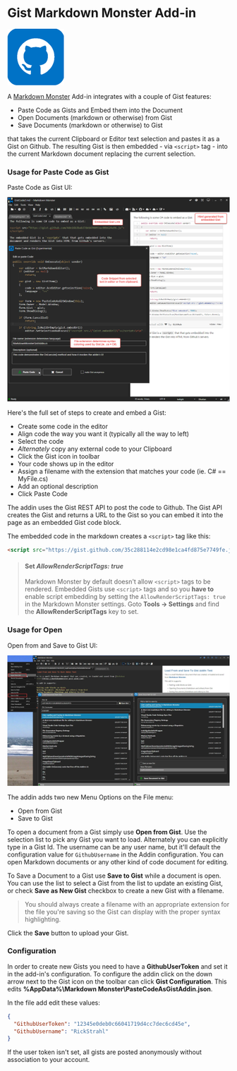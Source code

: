 ﻿# Gist Markdown Monster Add-in

<img src="Build\icon.png" width="128" />


A [Markdown Monster](https://markdownmonster.west-wind.com) Add-in integrates with a couple of Gist features:

* Paste Code as Gists and Embed them into the Document
* Open Documents (markdown or otherwise) from Gist
* Save Documents (markdown or otherwise) to Gist

that takes the current Clipboard or Editor text selection and pastes it as a Gist on Github. The resulting Gist is then embedded - via `<script>` tag - into the current Markdown document replacing the current selection.

### Usage for Paste Code as Gist
Paste Code as Gist UI:

![Paste Code as Gist Addin UI](screenshot.png)

Here's the full set of steps to create and embed a Gist:

* Create some code in the editor
* Align code the way you want it (typically all the way to left)
* Select the code
* *Alternately* copy any external code to your Clipboard
* Click the Gist icon in toolbar
* Your code shows up in the editor
* Assign a filename with the extension that matches your code (ie. C# == MyFile.cs)
* Add an optional description
* Click Paste Code

The addin uses the Gist REST API to post the code to Github. The Gist API creates the Gist and returns a URL to the Gist so you can embed it into the page as an embedded Gist code block.

The embedded code in the markdown creates a `<script>` tag like this:

```html
<script src="https://gist.github.com/35c288114e2cd98e1ca4fd875e7749fe.js"></script>
```

> #### Set *AllowRenderScriptTags: true*
> Markdown Monster by default doesn't allow `<script>` tags to be rendered. Embedded Gists use `<script>` tags and so you **have to** enable script embedding by setting the `AllowRenderScriptTags: true` in the Markdown Monster settings. Goto **Tools -> Settings** and find the **AllowRenderScriptTags** key to set.

### Usage for Open 
Open from and Save to Gist UI:

![Open from and Save to Gist UI](Screenshot2.png)

The addin adds two new Menu Options on the File menu:

* Open from Gist
* Save to Gist

To open a document from a Gist simply use **Open from Gist**. Use the selection list to pick any Gist you want to load. Alternately you can explicitly type in a Gist Id. The username can be any user name, but it'll default the configuration value for `GithubUsername` in the Addin configuration. You can open Markdown documents or any other kind of code document for editing.

To Save a Document to a Gist use **Save to Gist** while a document is open. You can use the list to select a Gist from the list to update an existing Gist, or check **Save as New Gist** checkbox to create a new Gist with a filename.

> You should always create a filename with an appropriate extension for the file you're saving so the Gist can display with the proper syntax highlighting.

Click the **Save** button to upload your Gist.

### Configuration
In order to create new Gists you need to have a **GithubUserToken** and set it in the add-in's configuration. To configure the addin click on the down arrow next to the Gist icon on the toolbar can click **Gist Configuration**. This edits **%AppData%\Markdown Monster\PasteCodeAsGistAddin.json**.

In the file add edit these values:

```json
{
  "GithubUserToken": "12345e0deb0c66041719d4cc7dec6cd45e",
  "GithubUsername": "RickStrahl"
}
```

If the user token isn't set, all gists are posted anonymously without association to your account.
